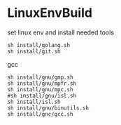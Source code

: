 # LinuxEnvBuild
set linux env and install needed tools

```
sh install/golang.sh
sh install/git.sh
```

gcc
```
sh install/gnu/gmp.sh
sh install/gnu/mpfr.sh
sh install/gnu/mpc.sh
#sh install/gnu/isl.sh
sh install/isl.sh
sh install/gnu/binutils.sh
sh install/gnc/gcc.sh
```
